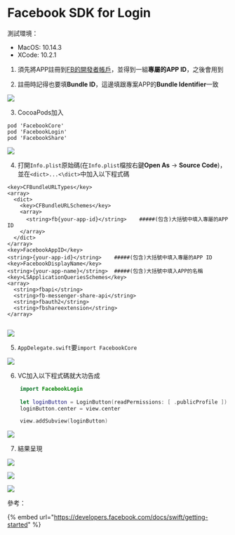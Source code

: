 # Facebook SDK for Login

測試環境：  
  - MacOS: 10.14.3  
  - XCode: 10.2.1

1. 須先將APP註冊到[FB的開發者帳戶](https://developers.facebook.com/apps/)，並得到一組**專屬的APP ID**，之後會用到

2. 註冊時記得也要填**Bundle ID**，這邊填跟專案APP的**Bundle Identifier**一致  
 

![](../.gitbook/assets/ying-mu-kuai-zhao-20190618-xia-wu-11.17.49.png)

3. CocoaPods加入  

```text
pod 'FacebookCore'
pod 'FacebookLogin'
pod 'FacebookShare'
```

![](../.gitbook/assets/ying-mu-kuai-zhao-20190618-xia-wu-11.23.47.png)

4. 打開`Info.plist`原始碼\(在`Info.plist`檔按右鍵**Open As** -&gt; **Source Code**\)，並在`<dict>...<\dict>`中加入以下程式碼

```markup
<key>CFBundleURLTypes</key>
<array>
  <dict>
    <key>CFBundleURLSchemes</key>
    <array>
      <string>fb{your-app-id}</string>    #####(包含)大括號中填入專屬的APP ID
    </array>
  </dict>
</array>
<key>FacebookAppID</key>
<string>{your-app-id}</string>    #####(包含)大括號中填入專屬的APP ID
<key>FacebookDisplayName</key>
<string>{your-app-name}</string>  #####(包含)大括號中填入APP的名稱
<key>LSApplicationQueriesSchemes</key>
<array>
  <string>fbapi</string>
  <string>fb-messenger-share-api</string>
  <string>fbauth2</string>
  <string>fbshareextension</string>
</array>
  
```

![](../.gitbook/assets/ying-mu-kuai-zhao-20190618-xia-wu-11.33.40.png)

5. `AppDelegate.swift`要`import FacebookCore` 

![](../.gitbook/assets/ying-mu-kuai-zhao-20190618-xia-wu-11.40.36.png)

6. VC加入以下程式碼就大功告成

```swift
    import FacebookLogin
    
    let loginButton = LoginButton(readPermissions: [ .publicProfile ])
    loginButton.center = view.center

    view.addSubview(loginButton)
```

![](../.gitbook/assets/ying-mu-kuai-zhao-20190618-xia-wu-11.42.55.png)

7. 結果呈現

![](../.gitbook/assets/simulator-screen-shot-iphone-x-2019-06-18-at-23.44.18.png)

![](../.gitbook/assets/simulator-screen-shot-iphone-x-2019-06-18-at-23.44.33.png)

![](../.gitbook/assets/simulator-screen-shot-iphone-x-2019-06-18-at-23.44.43.png)



參考：

{% embed url="https://developers.facebook.com/docs/swift/getting-started" %}



